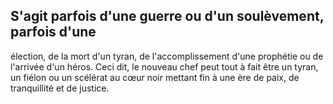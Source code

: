 ## S'agit parfois d'une guerre ou d'un soulèvement, parfois d'une

élection, de la mort d'un tyran, de l'accomplissement d'une
prophétie ou de l'arrivée d'un héros. Ceci dit, le nouveau chef
peut tout à fait être un tyran, un fiélon ou un scélérat au cœur
noir mettant fin à une ère de paix, de tranquillité et de justice.
